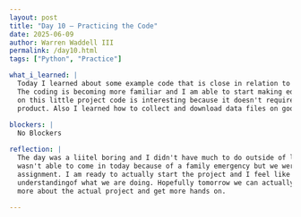 ```yaml
---
layout: post
title: "Day 10 – Practicing the Code"
date: 2025-06-09
author: Warren Waddell III
permalink: /day10.html
tags: ["Python", "Practice"]

what_i_learned: |
  Today I learned about some example code that is close in relation to the actual project that we will actually be working on. 
  The coding is becoming more familiar and I am able to start making edits to the code on my own to make it better. Practicing 
  on this little project code is interesting because it doesn't require an insane amount on lines to create the finised 
  product. Also I learned how to collect and download data files on google colab.  
  
blockers: |
  No Blockers

reflection: |
  The day was a liitel boring and I didn't have much to do outside of learning and building the example code. My grad mentor 
  wasn't able to come in today because of a family emergency but we were still able to make progress with understanding the 
  assignment. I am ready to actually start the project and I feel like we took a little too much time to get an 
  understandingof what we are doing. Hopefully tomorrow we can actually start working on the real code. I am ready to learn 
  more about the actual project and get more hands on.
  
---
```

